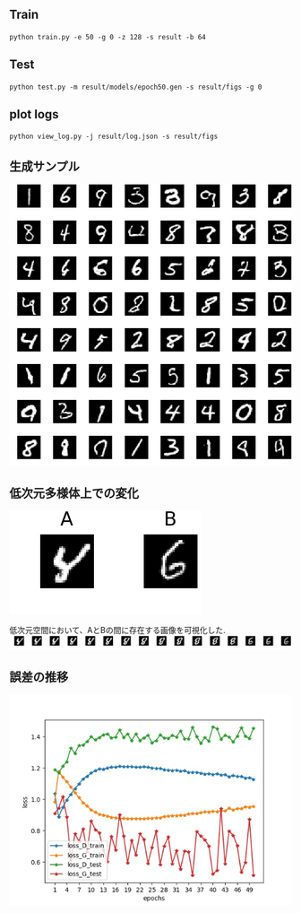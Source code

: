 ## Train
`python train.py -e 50 -g 0 -z 128 -s result -b 64`

## Test
`python test.py -m result/models/epoch50.gen -s result/figs -g 0`

## plot logs
`python view_log.py -j result/log.json -s result/figs`

## 生成サンプル
![生成サンプル](https://github.com/wrb0312/for_labo/blob/master/gan/result/figs/result.jpg)

## 低次元多様体上での変化
![画像AB](https://github.com/wrb0312/for_labo/blob/master/gan/result/figs/AB.jpg)

低次元空間において、AとBの間に存在する画像を可視化した.
![AからBへの変化](https://github.com/wrb0312/for_labo/blob/master/gan/result/figs/latent_A2B.jpg)

## 誤差の推移
![誤差変化](https://github.com/wrb0312/for_labo/blob/master/gan/result/figs/loss.jpg)